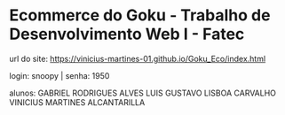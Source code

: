 # Ecommerce do Goku - Trabalho de Desenvolvimento Web I - Fatec
url do site:
https://vinicius-martines-01.github.io/Goku_Eco/index.html

login: snoopy | senha: 1950

alunos:
GABRIEL RODRIGUES ALVES
LUIS GUSTAVO LISBOA CARVALHO
VINICIUS MARTINES ALCANTARILLA
